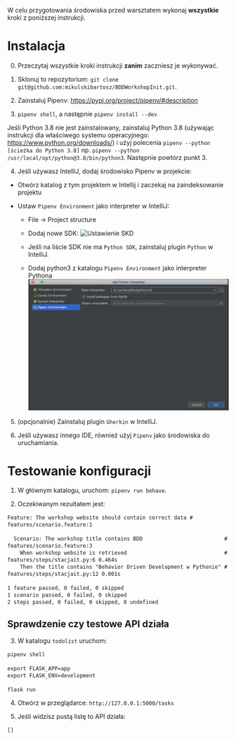 W celu przygotowania środowiska przed warsztatem wykonaj **wszystkie** kroki z poniższej instrukcji.

# Instalacja

0. Przeczytaj wszystkie kroki instrukcji **zanim** zaczniesz je wykonywać.

1. Sklonuj to repozytorium: `git clone git@github.com:mikulskibartosz/BDDWorkshopInit.git`.

2. Zainstaluj Pipenv: https://pypi.org/project/pipenv/#description

3. `pipenv shell`, a następnie `pipenv install --dev`

Jeśli Python 3.8 nie jest zainstalowany, zainstaluj Python 3.8 (używając instrukcji dla właściwego systemu operacyjnego: https://www.python.org/downloads/) i użyj polecenia `pipenv --python [ścieżka do Python 3.8]` np. `pipenv --python /usr/local/opt/python@3.8/bin/python3`. Następnie powtórz punkt 3.

4. Jeśli używasz IntelliJ, dodaj środowisko Pipenv w projekcie:

* Otwórz katalog z tym projektem w Intellij i zaczekaj na zaindeksowanie projektu

* Ustaw `Pipenv Environment` jako interpreter w IntelliJ:

  * File -> Project structure

  * Dodaj nowe SDK: ![Ustawienie SKD](img/new_sdk.png)
  
  * Jeśli na liście SDK nie ma `Python SDK`, zainstaluj plugin `Python` w IntelliJ.

  * Dodaj python3 z katalogu `Pipenv Environment` jako interpreter Pythona ![Interpreter z .venv](img/interpreter.png)

5. (opcjonalnie) Zainstaluj plugin `Gherkin` w IntelliJ.

6. Jeśli używasz innego IDE, również użyj `Pipenv` jako środowiska do uruchamiania.

# Testowanie konfiguracji

1. W głównym katalogu, uruchom: `pipenv run behave`.

2. Oczekiwanym rezultatem jest:

```
Feature: The workshop website should contain correct data # features/scenario.feature:1

  Scenario: The workshop title contains BDD                          # features/scenario.feature:3
    When workshop website is retrieved                               # features/steps/stacjait.py:6 0.464s
    Then the title contains "Behavior Driven Development w Pythonie" # features/steps/stacjait.py:12 0.001s

1 feature passed, 0 failed, 0 skipped
1 scenario passed, 0 failed, 0 skipped
2 steps passed, 0 failed, 0 skipped, 0 undefined
```

## Sprawdzenie czy testowe API działa

3. W katalogu `todolist` uruchom:
```
pipenv shell

export FLASK_APP=app
export FLASK_ENV=development

flask run
```

4. Otwórz w przeglądarce: `http://127.0.0.1:5000/tasks`

5. Jeśli widzisz pustą listę to API działa:

```
[]
``` 
